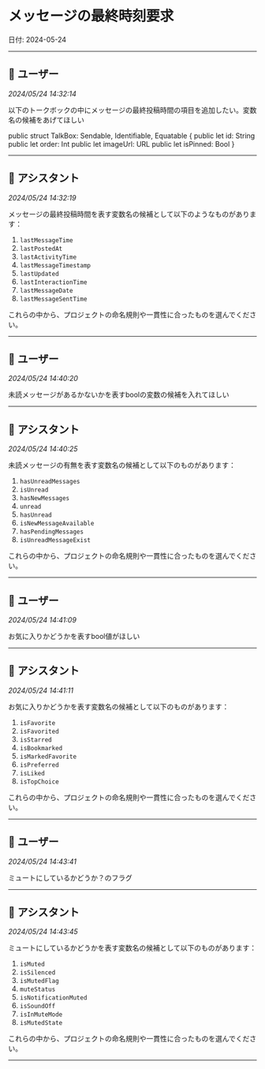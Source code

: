 # メッセージの最終時刻要求

日付: 2024-05-24

---

## 👤 ユーザー
*2024/05/24 14:32:14*

以下のトークボックの中にメッセージの最終投稿時間の項目を追加したい。変数名の候補をあげてほしい

public struct TalkBox: Sendable, Identifiable, Equatable {
    public let id: String
    public let order: Int
    public let imageUrl: URL
    public let isPinned: Bool
}

---

## 🤖 アシスタント
*2024/05/24 14:32:19*

メッセージの最終投稿時間を表す変数名の候補として以下のようなものがあります：

1. `lastMessageTime`
2. `lastPostedAt`
3. `lastActivityTime`
4. `lastMessageTimestamp`
5. `lastUpdated`
6. `lastInteractionTime`
7. `lastMessageDate`
8. `lastMessageSentTime`

これらの中から、プロジェクトの命名規則や一貫性に合ったものを選んでください。

---

## 👤 ユーザー
*2024/05/24 14:40:20*

未読メッセージがあるかないかを表すboolの変数の候補を入れてほしい

---

## 🤖 アシスタント
*2024/05/24 14:40:25*

未読メッセージの有無を表す変数名の候補として以下のものがあります：

1. `hasUnreadMessages`
2. `isUnread`
3. `hasNewMessages`
4. `unread`
5. `hasUnread`
6. `isNewMessageAvailable`
7. `hasPendingMessages`
8. `isUnreadMessageExist`

これらの中から、プロジェクトの命名規則や一貫性に合ったものを選んでください。

---

## 👤 ユーザー
*2024/05/24 14:41:09*

お気に入りかどうかを表すbool値がほしい

---

## 🤖 アシスタント
*2024/05/24 14:41:11*

お気に入りかどうかを表す変数名の候補として以下のものがあります：

1. `isFavorite`
2. `isFavorited`
3. `isStarred`
4. `isBookmarked`
5. `isMarkedFavorite`
6. `isPreferred`
7. `isLiked`
8. `isTopChoice`

これらの中から、プロジェクトの命名規則や一貫性に合ったものを選んでください。

---

## 👤 ユーザー
*2024/05/24 14:43:41*

ミュートにしているかどうか？のフラグ

---

## 🤖 アシスタント
*2024/05/24 14:43:45*

ミュートにしているかどうかを表す変数名の候補として以下のものがあります：

1. `isMuted`
2. `isSilenced`
3. `isMutedFlag`
4. `muteStatus`
5. `isNotificationMuted`
6. `isSoundOff`
7. `isInMuteMode`
8. `isMutedState`

これらの中から、プロジェクトの命名規則や一貫性に合ったものを選んでください。

---
